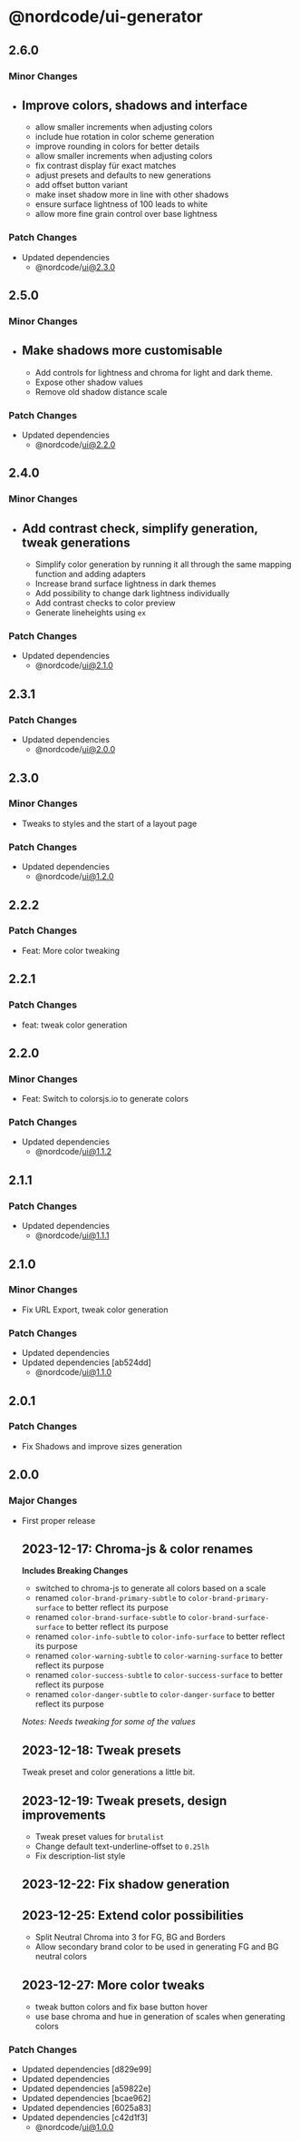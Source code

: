 # @nordcode/ui-generator

## 2.6.0

### Minor Changes

-   ## Improve colors, shadows and interface

    -   allow smaller increments when adjusting colors
    -   include hue rotation in color scheme generation
    -   improve rounding in colors for better details
    -   allow smaller increments when adjusting colors
    -   fix contrast display für exact matches
    -   adjust presets and defaults to new generations
    -   add offset button variant
    -   make inset shadow more in line with other shadows
    -   ensure surface lightness of 100 leads to white
    -   allow more fine grain control over base lightness

### Patch Changes

-   Updated dependencies
    -   @nordcode/ui@2.3.0

## 2.5.0

### Minor Changes

-   ## Make shadows more customisable

    -   Add controls for lightness and chroma for light and dark theme.
    -   Expose other shadow values
    -   Remove old shadow distance scale

### Patch Changes

-   Updated dependencies
    -   @nordcode/ui@2.2.0

## 2.4.0

### Minor Changes

-   ## Add contrast check, simplify generation, tweak generations

    -   Simplify color generation by running it all through the same mapping function and adding
        adapters
    -   Increase brand surface lightness in dark themes
    -   Add possibility to change dark lightness individually
    -   Add contrast checks to color preview
    -   Generate lineheights using `ex`

### Patch Changes

-   Updated dependencies
    -   @nordcode/ui@2.1.0

## 2.3.1

### Patch Changes

-   Updated dependencies
    -   @nordcode/ui@2.0.0

## 2.3.0

### Minor Changes

-   Tweaks to styles and the start of a layout page

### Patch Changes

-   Updated dependencies
    -   @nordcode/ui@1.2.0

## 2.2.2

### Patch Changes

-   Feat: More color tweaking

## 2.2.1

### Patch Changes

-   feat: tweak color generation

## 2.2.0

### Minor Changes

-   Feat: Switch to colorsjs.io to generate colors

### Patch Changes

-   Updated dependencies
    -   @nordcode/ui@1.1.2

## 2.1.1

### Patch Changes

-   Updated dependencies
    -   @nordcode/ui@1.1.1

## 2.1.0

### Minor Changes

-   Fix URL Export, tweak color generation

### Patch Changes

-   Updated dependencies
-   Updated dependencies [ab524dd]
    -   @nordcode/ui@1.1.0

## 2.0.1

### Patch Changes

-   Fix Shadows and improve sizes generation

## 2.0.0

### Major Changes

-   First proper release

    ## 2023-12-17: Chroma-js & color renames

    **Includes Breaking Changes**

    -   switched to chroma-js to generate all colors based on a scale
    -   renamed `color-brand-primary-subtle` to `color-brand-primary-surface` to better reflect its
        purpose
    -   renamed `color-brand-surface-subtle` to `color-brand-surface-surface` to better reflect its
        purpose
    -   renamed `color-info-subtle` to `color-info-surface` to better reflect its purpose
    -   renamed `color-warning-subtle` to `color-warning-surface` to better reflect its purpose
    -   renamed `color-success-subtle` to `color-success-surface` to better reflect its purpose
    -   renamed `color-danger-subtle` to `color-danger-surface` to better reflect its purpose

    _Notes: Needs tweaking for some of the values_

    ## 2023-12-18: Tweak presets

    Tweak preset and color generations a little bit.

    ## 2023-12-19: Tweak presets, design improvements

    -   Tweak preset values for `brutalist`
    -   Change default text-underline-offset to `0.25lh`
    -   Fix description-list style

    ## 2023-12-22: Fix shadow generation

    ## 2023-12-25: Extend color possibilities

    -   Split Neutral Chroma into 3 for FG, BG and Borders
    -   Allow secondary brand color to be used in generating FG and BG neutral colors

    ## 2023-12-27: More color tweaks

    -   tweak button colors and fix base button hover
    -   use base chroma and hue in generation of scales when generating colors

### Patch Changes

-   Updated dependencies [d829e99]
-   Updated dependencies
-   Updated dependencies [a59822e]
-   Updated dependencies [bcae962]
-   Updated dependencies [6025a83]
-   Updated dependencies [c42d1f3]
    -   @nordcode/ui@1.0.0
